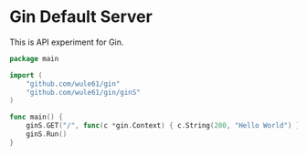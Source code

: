 # Gin Default Server

This is API experiment for Gin.

```go
package main

import (
	"github.com/wule61/gin"
	"github.com/wule61/gin/ginS"
)

func main() {
	ginS.GET("/", func(c *gin.Context) { c.String(200, "Hello World") })
	ginS.Run()
}
```
